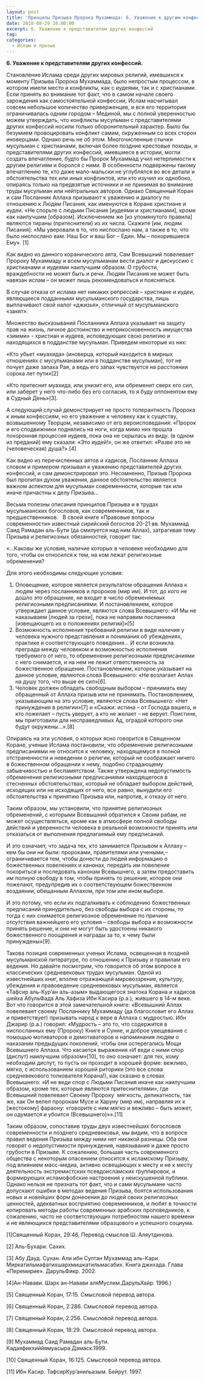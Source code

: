 ```yaml
---
layout: post
title: 'Принципы Призыва Пророка Мухаммада: 6. Уважение к другим конфессиям'
date: 2018-08-29 16:00:00
excerpt: 6. Уважение к представителям других конфессий
tag:
categories:
  - Ислам и призыв
---
```


**6. Уважение к представителям других конфессий.**

Становление Ислама среди других мировых религий, имевшихся к моменту Призыва Пророка Мухаммада, было непростым процессом, в котором имели место и конфликты, как с иудеями, так и с христианами. Если принять во внимание тот факт, что в самом начале своего зарождения как самостоятельной конфессии, Ислам насчитывал совсем небольшое количество приверженцев, и вся его территория ограничивалась одним городом – Мединой, мы с полной уверенностью можем утверждать, что конфликты мусульман с представителями других конфессий носили только оборонительный характер. Было бы безумием провоцировать конфликт самим, окруженным со всех сторон иноверцами. Однако речь не об этом. Многочисленные стычки мусульман с христианами, включая более поздние крестовые походы, и представителями других конфессий, имевшиеся в истории, могли создать впечатление, будто бы Пророк Мухаммад учил нетерпимости к другим религиям и боролся с ними. В особенности подвержены такому впечатлению те, кто даже мало-мальски не углублялся во все детали и обстоятельства тех или иных конфликтов, или кто изучил их однобоко, опираясь только на предвзятые источники и не принимая во внимание труды мусульман или нейтральных авторов. Однако Священный Коран и сам Посланник Аллаха призывают к уважению и диалогу по отношению к Людям Писания, как именуются в Коране христиане и иудеи. «Не спорьте с людьми Писания [иудеями и христианами], кроме как наилучшим [образом]. Исключением же [из упомянутого правила] являются тираны (притеснители) из их числа. Скажите [им, людям Писания]: «Мы уверовали в то, что ниспослано нам, а также в то, что было ниспослано вам. Наш Бог и ваш Бог – Един. Мы – покорившиеся Ему». [1]

Как видно из данного коранического аята, Сам Всевышний повелевает Пророку Мухаммаду и всем мусульманам вести диалог и дискуссию с христианами и иудеями наилучшим образом. О грубости, враждебности не может быть и речи. Людям Писания не может быть навязан ислам – он может лишь рекомендоваться и поясняться.

В случае отказа от ислама нет никаких репрессий – христиане и иудеи, являющиеся подданными мусульманского государства, лишь выплачивают свой налог «джизья», отличный от мусульманского «закят».

Множество высказываний Посланника Аллаха указывает на защиту прав на жизнь, личное достоинство и неприкосновенность имущества «зимми» - христиан и иудеев, исповедующих свою религию и находящихся в подданстве мусульман. Приведем некоторые из них:

«Кто убьет «муахида» (иноверца, который находится в мирных отношениях с мусульманами или в подданстве мусульман), тот не почует даже запаха Рая, а ведь его запах чувствуется на расстоянии сорока лет пути»[2]

«Кто притеснит муахида, или унизит его, или обременит сверх его сил, или заберет у него что-либо без его согласия, то я буду оппонентом ему в Судный День»[3].

А следующий случай демонстрирует не просто толерантность Пророка  к иным конфессиям, но его уважение к человеку как к существу, возвышенному Творцом, независимо от его вероисповедания: «Пророк  и его сподвижники поднялись на ноги, когда мимо них прошла похоронная процессия иудеев, пока она не скрылась из виду. (в одном из преданий) ему сказали: «Это иудей!», он же ответил: «Разве это не (человеческая) душа?».[4]

Как видно из перечисленных аятов и хадисов, Посланник Аллаха словом и примером призывал к уважению представителей других конфессий, и сам демонстрировал это. Несомненно, Призыв Пророка был пропитан духом уважения, данное обстоятельство является важном аспектом для мусульман современности, которые так или иначе причастны к делу Призыва…

Весьма полезны описания принципов Призыва и в трудах мусульманских богословов, как современников, так и предшественников.   В своей книге «Правовые вопросы современности» известный сирийский богослов 20-21 вв. Мухаммад Саид Рамадан аль-Бути (да смилуется над ним Аллах), затрагивая тему Призыва и религиозных обязанностей, говорит так:

«…Каковы же условия, наличие которых в человеке необходимо для того, чтобы он относился к тем, на ком лежат религиозные обременения?

Для этого необходимы следующие условия:

1. Оповещение, которое является результатом обращения Аллаха к людям через посланников и пророков (мир им). И тот, до кого не дошло это обращение, не входит в число обременяемых религиозными предписаниями. И постановлением, которое утверждает данное условие, являются слова Всевышнего: «И Мы не наказываем [людей за грехи], пока не направим посланника [извещающего их о положениях религии]»[5]
2. Возможность исполнения требований религии в виде наличия у человека нужного представления и понимания об убеждениях, практике и соответствующего поведения… И если возникла преграда между человеком и возможностью исполнения требуемого от него, то обременение религиозными предписаниями с него снимается, и на нем не лежит ответственность за божественное обращение. Постановлением, которое указывает на данное условие, являются слова Всевышнего: «Не возлагает Аллах на душу того, что выше ее сил»[6].
3. Человек должен обладать свободным выбором – принимать ему обращенный от Аллаха призыв или не принимать. Постановлением, указывающим на это условие, являются слова Всевышнего: «Нет принуждения в религии»[7] и «Скажи: истина – от Господа вашего, и кто пожелает – пусть уверует, а кто не желает – не верует. Поистине, мы приготовили для несправедливых Ад, оградой которого они будут окружены…».[8]

Опираясь на эти условия, о которых ясно говорится в Священном Коране, ученые Ислама постановили, что обременение религиозными предписаниями не относится к человеку, находящемуся в полной отстраненности и неведении о религии, который не соображает ничего в божественном обращении к нему, подобно страдающему забывчивостью и беспамятством. Также утверждена недопустимость обременения религиозными предписаниями находящегося в стесненных обстоятельствах, который не обладает выбором действий, исходящих или не исходящих от него, все равно, вынудили его обстоятельства к принятию Призыва или, напротив, к отказу от него.

Таким образом, мы установили, что принятие религиозных обременений, с которыми Всевышний обратился к Своим рабам, не может осуществляться, кроме как в атмосфере полной свободы действий и уверенности человека в реальной возможности принять или отказаться от выполнения предлагаемый ему предписаний.

И это означает, что задача тех, кто занимается Призывом к Аллаху – кем бы они ни были: пророками, правителями или учеными,–  ограничивается тем, чтобы донести до людей информацию о божественных повелениях и канонах, передать им повеление покориться и последовать канонам Всевышнего, а затем предоставить им полную свободу в том, чтобы принять то решение, которое они пожелают, предупредив их о соответствующем божественном воздаянии, обещанным Аллахом, при том или ином выборе.

И это потому, что если их подталкивать к соблюдению божественных предписаний принудительно, без свободы выбора с их стороны, то тогда с них снимается религиозное обременение по причине отсутствия важнейшего его условия – свободы выбора и возможности принять решение, и они не могут быть удостоены никакого божественного поощрения и награды за то, к чему были принуждены»[9].

Такова позиция современных ученых Ислама, освещенная в поздней мусульманской литературе, по отношению к Призыву и правилам его ведения. Но давайте посмотрим, что говорится об этом вопросе в классических средневековых трудах мусульман. Одной из известнейших книг, вполне отражающей мировоззрение, культуру, убеждения и правоведение средневековых мусульман, является «Тафсир аль-Кур’ан аль-азым» выдающегося знатока Корана и хадисов шейха АбульФада Аль Хафиза Ибн Касира (р.а.), жившего в 14-м веке. Вот что говорится в этой замечательной книге: «Всевышний Аллах повелевает своему Посланнику Мухаммаду (да благословит его Аллах и приветствует) призывать народ к вере в Аллаха с мудростью. Ибн Джарир (р.а.) говорил: «Мудрость – это то, что содержится в ниспосланных ему (Пророку) Книге и Сунне, и доброе увещевание с помощью мотиваторов и демотиваторов и напоминания людям о наказании предыдущих поколений, чтобы они остерегались Мощи Всевышнего Аллаха. Что касается выражения «И веди с ними спор (диспут) наилучшим образом»[10], то оно означает: для тех, кому необходим диспут, то пусть он проходит в хорошей форме: вежливо, мягко, с использованием хорошей риторики (это все слова средневекового толкователя Корана!), как сказано в словах Всевышнего: «И не веди спор с Людьми Писания иначе как наилучшим образом, кроме тех, которые являются притеснителями», где Всевышний повелевает Своему Пророку  мягкость, деликатность, так же, как Он велел пророкам Мусе и Харуну (мир им), направляя их к [жестокому] фараону: «говорите с ним мягко и вежливо – быть может, он одумается и убоится (Всевышнего)»».[11]

Таким образом, сопоставив труды двух известнейших богословов современности и позднего средневековья, мы видим, что в вопросе правил ведения Призыва между ними нет никакой разницы. Оба они говорят о недопустимости принуждения, навязывания и даже просто грубости в Призыве. К сожалению, большая часть современного общества с некоторым опасением относится к исламскому Призыву, под влиянием масс-медиа, активно освещающих к месту и не к месту деятельность экстремистских псевдоисламских группировок, и формирующих исламофобские настроения у неискушенной публики. Однако нельзя не признать тот факт, что и сами мусульмане часто допускают ошибки в методах ведения Призыва, боятся использования новых и новейших форм донесения до людей своих религиозных ценностей, адекватных восприятию современников, и любят в точности копировать методы работы современных арабских проповедников, к сожалению, часто не соответствующих потребностям нашего времени и не являющихся представителями образцового и успешного социума.

[1]Священный Коран, 29:46, Перевод смыслов Ш. Аляутдинова.

[2] Аль-Бухари. Сахих.

[3] Абу Дауд. Сунан. Али ибн Султан Мухаммад аль-Кари. Миркатильмафатихшархмишкатильмасабих. Книга джихада. Глава «Перемирие». ДарульФикр. 2002.

[4]Ан-Навави. Шарх ан-Навави аляМуслим.ДарульХайр. 1996.)

[5] Священный Коран, 17:15. Смысловой перевод автора.

[6] Священный Коран, 2:286. Смысловой перевод автора.

[7] Священный Коран, 2:256. Смысловой перевод автора.

[8] Священный Коран, 18:29. Смысловой перевод автора.

[9] Мухаммад Саид Рамадан аль-Бути. Кадаяфикхиййямуасыра.Дамаск.1999.

[10] Священный Коран, 16:125. Смысловой перевод автора.

[11] Ибн Касир. ТафсирКур’анильазым. Бейрут. 1997.